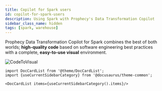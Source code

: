 ```yaml
---
title: Copilot for Spark users
id: copilot-for-spark-users
description: Using Spark with Prophecy's Data Transformation Copilot
sidebar_class_name: hidden
tags: [spark, warehouse]
---
```


Prophecy Data Transformation Copilot for Spark combines the best of both worlds; **high-quality code** based on software engineering best practices with a complete, **easy-to-use visual** environment.

![CodeToVisual](./img/CodeToVisualSpark.png)

```mdx-code-block
import DocCardList from '@theme/DocCardList';
import {useCurrentSidebarCategory} from '@docusaurus/theme-common';

<DocCardList items={useCurrentSidebarCategory().items}/>
```
